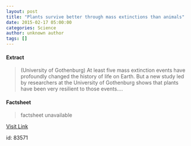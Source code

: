 ```yaml
---
layout: post
title: "Plants survive better through mass extinctions than animals"
date: 2015-02-17 05:00:00
categories: Science
author: unknown author
tags: []
---
```



#### Extract
>(University of Gothenburg) At least five mass extinction events have profoundly changed the history of life on Earth. But a new study led by researchers at the University of Gothenburg shows that plants have been very resilient to those events....

#### Factsheet
>factsheet unavailable

[Visit Link](http://www.eurekalert.org/pub_releases/2015-02/uog-psb021715.php)

id:   83571


